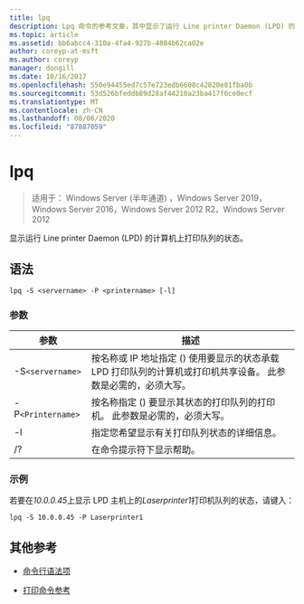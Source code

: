 ```yaml
---
title: lpq
description: Lpq 命令的参考文章，其中显示了运行 Line printer Daemon (LPD) 的计算机上打印队列的状态。
ms.topic: article
ms.assetid: bb6abcc4-310a-4fa4-927b-4084b62ca02e
author: coreyp-at-msft
ms.author: coreyp
manager: dongill
ms.date: 10/16/2017
ms.openlocfilehash: 550e94455ed7c57e723edb6608c42820e81fba0b
ms.sourcegitcommit: 53d526bfeddb89d28af44210a23ba417f6ce0ecf
ms.translationtype: MT
ms.contentlocale: zh-CN
ms.lasthandoff: 08/06/2020
ms.locfileid: "87887059"
---
```

# <a name="lpq"></a>lpq

> 适用于： Windows Server (半年通道) ，Windows Server 2019，Windows Server 2016，Windows Server 2012 R2，Windows Server 2012

显示运行 Line printer Daemon (LPD) 的计算机上打印队列的状态。

## <a name="syntax"></a>语法

```
lpq -S <servername> -P <printername> [-l]
```

### <a name="parameters"></a>参数

| 参数 | 描述 |
| --------- | ----------- |
| -S`<servername>` | 按名称或 IP 地址指定 () 使用要显示的状态承载 LPD 打印队列的计算机或打印机共享设备。 此参数是必需的，必须大写。 |
| -P`<Printername>` | 按名称指定 () 要显示其状态的打印队列的打印机。 此参数是必需的，必须大写。 |
| -l | 指定您希望显示有关打印队列状态的详细信息。 |
| /? | 在命令提示符下显示帮助。 |

### <a name="examples"></a>示例

若要在*10.0.0.45*上显示 LPD 主机上的*Laserprinter1*打印机队列的状态，请键入：

```
lpq -S 10.0.0.45 -P Laserprinter1
```

## <a name="additional-references"></a>其他参考

- [命令行语法项](command-line-syntax-key.md)

- [打印命令参考](print-command-reference.md)
